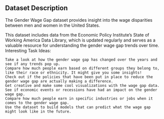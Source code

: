 ## Dataset Description

The Gender Wage Gap dataset provides insight into the wage disparities between men and women in the United States.

This dataset includes data from the Economic Policy Institute’s State of Working America Data Library, which is updated regularly and serves as a valuable resource for understanding the gender wage gap trends over time.
Interesting Task Ideas:

    Take a look at how the gender wage gap has changed over the years and see if any trends pop up.
    Compare how much people earn based on different groups they belong to, like their race or ethnicity. It might give you some insights!
    Check out if the policies that have been put in place to reduce the gender wage gap are actually making a difference.
    Get creative and make some cool visualizations with the wage gap data.
    See if economic events or recessions have had an impact on the gender wage gap.
    Compare how much people earn in specific industries or jobs when it comes to the gender wage gap.
    Use the dataset to build models that can predict what the wage gap might look like in the future.
